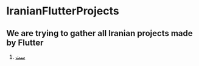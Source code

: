 # IranianFlutterProjects
## We are trying to gather all Iranian projects made by Flutter
1) [ست](https://play.google.com/store/apps/details?id=ir.stts.etc&hl=fa)

